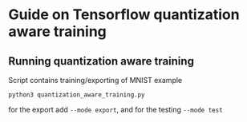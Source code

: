 # Guide on Tensorflow quantization aware training 

## Running quantization aware training
Script contains training/exporting of MNIST example

```
python3 quantization_aware_training.py
```
for the export add ```--mode export```, and for the testing ```--mode test```

